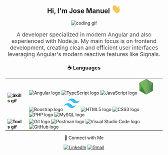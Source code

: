 <div align="center">

  <h2>
    Hi, I'm Jose Manuel 
    <img src="https://raw.githubusercontent.com/ABSphreak/ABSphreak/master/gifs/Hi.gif" width="30" alt="Hi" />
  </h2>

  <img src="https://user-images.githubusercontent.com/5713670/87202985-820dcb80-c2b6-11ea-9f56-7ec461c497c3.gif" width="200" alt="coding 
   gif" />
  <p style="max-width: 600px; font-size: 1.1rem; color: #444;">
      A developer specialized in modern Angular and also experienced with Node.js.  
     My main focus is on frontend development, creating clean and efficient user interfaces leveraging Angular's modern reactive features 
     like Signals.
  </p>
  
  <h3>☕️ Languages</h3>
<table align="center">
    <tr>
        <td style="font-weight: bold; padding-right: 10px; vertical-align: center; border: none;">
                  <img src="https://media2.giphy.com/media/QssGEmpkyEOhBCb7e1/giphy.gif?cid=ecf05e47a0n3gi1bfqntqmob8g9aid1oyj2wr3ds3mg700bl&rid=giphy.gif" width="30" alt="Skills gif">
        </td>
        <td>
          <img src="https://i.giphy.com/media/XEDIHHp3i8bVoEdxd7/200.webp" width="45" alt="Angular logo" />
          <img src="https://cdn.jsdelivr.net/gh/devicons/devicon/icons/typescript/typescript-original.svg" width="45" alt="TypeScript logo"/>
          <img src="https://i.giphy.com/media/ln7z2eWriiQAllfVcn/200w.webp" width="50" alt="JavaScript logo" />
          <img src="https://raw.githubusercontent.com/github/explore/main/topics/nodejs/nodejs.png" width="50" alt="Node.js logo" />  
          <img src="https://i.giphy.com/media/Sr8xDpMwVKOHUWDVRD/200.webp" width="50" alt="Boostrap logo" />
          <img src="https://raw.githubusercontent.com/devicons/devicon/master/icons/tailwindcss/tailwindcss-original.svg" width="50" />
          <img src="https://i.giphy.com/media/XAxylRMCdpbEWUAvr8/200.webp" width="52" alt="HTML5 logo" />
          <img src="https://i.giphy.com/media/fsEaZldNC8A1PJ3mwp/200.webp" width="52" alt="CSS3 logo" />
          <img src="https://i.giphy.com/media/JqDcpPX8vWahUny0pE/200.webp" width="72" alt="PHP logo" />
          <img src="https://cdn.jsdelivr.net/gh/devicons/devicon/icons/mysql/mysql-original.svg" width="50" alt="MySQL logo" />
        </td>
    </tr>
    <tr>
        <td style="font-weight: bold; padding-right: 10px; vertical-align: center; border: none;">
          <img src="https://media.giphy.com/media/TEnXkcsHrP4YedChhA/giphy.gif" width="30" alt="Tools gif">
        </td>
        <td>
          <img src="https://cdn.jsdelivr.net/gh/devicons/devicon/icons/git/git-original.svg" width="50" alt="Git logo" />
          <img src="https://cdn.jsdelivr.net/gh/devicons/devicon/icons/postman/postman-original.svg" width="48" alt="Postman logo" />
          <img src="https://cdn.jsdelivr.net/gh/devicons/devicon/icons/vscode/vscode-original.svg" width="45" alt="Visual Studio Code logo" />
          <img src="https://cdn.jsdelivr.net/gh/devicons/devicon/icons/github/github-original.svg" width="50" alt="GitHub logo" />
        </td>
    </tr>
</table>

🤝   Connect with Me
  
   [![LinkedIn](https://img.shields.io/badge/LinkedIn-0077B5?style=for-the-badge&logo=linkedin&logoColor=white)](https://www.linkedin.com/in/jose-manuel-illana-benavides-8177a8267/)
   [![Gmail](https://img.shields.io/badge/Gmail-D14836?style=for-the-badge&logo=gmail&logoColor=white)](mailto:jmabenavides25@gmail.com)


